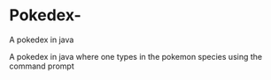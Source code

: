 # Pokedex-
A pokedex in java 

A pokedex in java where one types in the pokemon species using the command prompt
